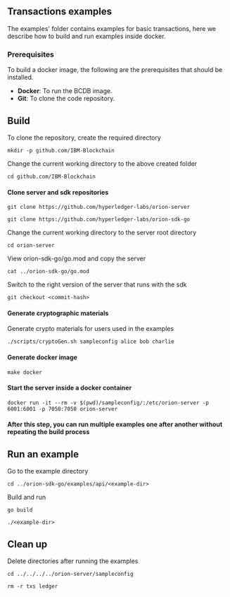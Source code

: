 ## Transactions examples

The examples' folder contains examples for basic transactions, here we describe how to build and run examples inside docker.

### Prerequisites

To build a docker image, the following are the prerequisites that should be installed.

- **Docker**: To run the BCDB image.
- **Git**: To clone the code repository.

## Build

To clone the repository, create the required directory
```
mkdir -p github.com/IBM-Blockchain
```
Change the current working directory to the above created folder 
```
cd github.com/IBM-Blockchain
```
#### Clone server and sdk repositories
```
git clone https://github.com/hyperledger-labs/orion-server
```
```
git clone https://github.com/hyperledger-labs/orion-sdk-go
```
Change the current working directory to the server root directory
```
cd orion-server
```
View orion-sdk-go/go.mod and copy the server <commit-hash> 
```
cat ../orion-sdk-go/go.mod 
```
Switch to the right version of the server that runs with the sdk
```
git checkout <commit-hash>
```


#### Generate cryptographic materials
   
Generate crypto materials for users used in the examples
```
./scripts/cryptoGen.sh sampleconfig alice bob charlie
```

#### Generate docker image
```
make docker
```
#### Start the server inside a docker container

```
docker run -it --rm -v $(pwd)/sampleconfig/:/etc/orion-server -p 6001:6001 -p 7050:7050 orion-server
``` 
#### After this step, you can run multiple examples one after another without repeating the build process

## Run an example

Go to the example directory 

``` 
cd ../orion-sdk-go/examples/api/<example-dir>
``` 
Build and run  
``` 
go build
``` 
``` 
./<example-dir>
```

## Clean up

Delete directories after running the examples 
```
cd ../../../../orion-server/sampleconfig
``` 
```
rm -r txs ledger
``` 

